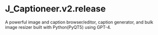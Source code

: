 # J_Captioneer.v2.release
A powerful image and caption browser/editor, caption generator, and bulk image resizer built with Python(PyQT5) using GPT-4.
